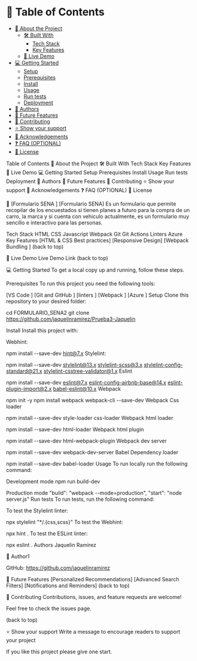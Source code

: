 <!-- TABLE OF CONTENTS -->

# 📗 Table of Contents

- [📖 About the Project](#about-project)
  - [🛠 Built With](#built-with)
    - [Tech Stack](#tech-stack)
    - [Key Features](#key-features)
  - [🚀 Live Demo](#live-demo)
- [💻 Getting Started](#getting-started)
  - [Setup](#setup)
  - [Prerequisites](#prerequisites)
  - [Install](#install)
  - [Usage](#usage)
  - [Run tests](#run-tests)
  - [Deployment](#deployment)
- [👥 Authors](#authors)
- [🔭 Future Features](#future-features)
- [🤝 Contributing](#contributing)
- [⭐ Show your support](#support)
- [🙏 Acknowledgements](#acknowledgements)
- [❓ FAQ (OPTIONAL)](#faq)
- [📝 License](#license)
  
Table of Contents 📖 About the Project 🛠 Built With Tech Stack Key Features 🚀 Live Demo 💻 Getting Started Setup Prerequisites Install Usage Run tests Deployment 👥 Authors 🔭 Future Features 🤝 Contributing ⭐️ Show your support 🙏 Acknowledgements ❓ FAQ (OPTIONAL) 📝 License

📖 [Formulario SENA ] [Formulario SENA] Es un formulario que permite recopilar de los encuestados si tienen planes a futuro para la compra de un carro, la marca y si cuenta con vehiculo actualmente, es un formulario muy sencillo e interactivo para las personas.

Tech Stack HTML CSS Javascript Webpack Git Git Actions Linters Azure Key Features [HTML & CSS Best practices] [Responsive Design] [Webpack Bundling ] (back to top)

🚀 Live Demo Live Demo Link (back to top)

💻 Getting Started To get a local copy up and running, follow these steps.

Prerequisites To run this project you need the following tools:

[VS Code ] [Git and GitHub ] [linters ] [Webpack ] [Azure ] Setup Clone this repository to your desired folder:

cd FORMULARIO_SENA2 git clone https://github.com/jaquelinramirez/Prueba3-Jaquelin

Install Install this project with:

Webhint:

npm install --save-dev hint@7.x Stylelint:

npm install --save-dev stylelint@13.x stylelint-scss@3.x stylelint-config-standard@21.x stylelint-csstree-validator@1.x Eslint

npm install --save-dev eslint@7.x eslint-config-airbnb-base@14.x eslint-plugin-import@2.x babel-eslint@10.x Webpack

npm init -y npm install webpack webpack-cli --save-dev Webpack Css loader

npm install --save-dev style-loader css-loader Webpack html loader

npm install --save-dev html-loader Webpack html plugin

npm install --save-dev html-webpack-plugin Webpack dev server

npm install --save-dev webpack-dev-server Babel Dependency loader

npm install --save-dev babel-loader Usage To run locally run the following command:

Development mode npm run build-dev

Production mode "build": "webpack --mode=production", "start": "node server.js" Run tests To run tests, run the following command:

To test the Stylelint linter:

npx stylelint "*/.{css,scss}" To test the Webhint:

npx hint . To test the ESLint linter:

npx eslint . Authors Jaquelin Ramirez

👤 Author1

GitHub: https://github.com/jaquelinramirez

🔭 Future Features [Personalized Recommendations] [Advanced Search Filters] [Notifications and Reminders] (back to top)

🤝 Contributing Contributions, issues, and feature requests are welcome!

Feel free to check the issues page.

(back to top)

⭐️ Show your support Write a message to encourage readers to support your project

If you like this project please give one start.
